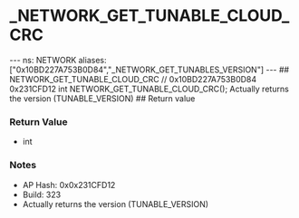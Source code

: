 # _NETWORK_GET_TUNABLE_CLOUD_CRC

--- ns: NETWORK aliases: ["0x10BD227A753B0D84","_NETWORK_GET_TUNABLES_VERSION"] --- ## NETWORK_GET_TUNABLE_CLOUD_CRC  // 0x10BD227A753B0D84 0x231CFD12 int NETWORK_GET_TUNABLE_CLOUD_CRC();  Actually returns the version (TUNABLE_VERSION)  ## Return value

### Return Value
* int

### Notes
* AP Hash: 0x0x231CFD12
* Build: 323
* Actually returns the version (TUNABLE_VERSION)

